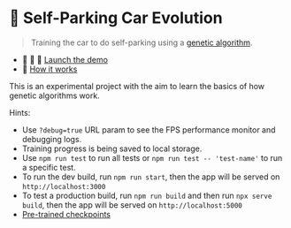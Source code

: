 # 🧬 Self-Parking Car Evolution

> Training the car to do self-parking using a [genetic algorithm](https://en.wikipedia.org/wiki/Genetic_algorithm).

- 🚗 🚕 🚗 [Launch the demo](https://trekhleb.dev/self-parking-car-evolution)
- 📃 [How it works](https://trekhleb.dev/blog/2021/self-parking-car-evolution/)

This is an experimental project with the aim to learn the basics of how genetic algorithms work.

Hints:

- Use `?debug=true` URL param to see the FPS performance monitor and debugging logs.
- Training progress is being saved to local storage.
- Use `npm run test` to run all tests or `npm run test -- 'test-name'` to run a specific test.
- To run the dev build, run `npm run start`, then the app will be served on `http://localhost:3000`
- To test a production build, run `npm run build` and then run `npx serve build`, then the app will be served on `http://localhost:5000`
- [Pre-trained checkpoints](https://github.com/trekhleb/self-parking-car-evolution/tree/master/src/checkpoints)
